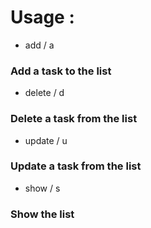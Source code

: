 # Usage :

* add / a
### Add a task to the list

* delete / d
### Delete a task from the list

* update / u
### Update a task from the list

* show / s
### Show the list
